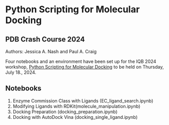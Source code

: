 # Python Scripting for Molecular Docking

## PDB Crash Course 2024

Authors: Jessica A. Nash and Paul A. Craig

Four notebooks and an environment have been set up for the IQB 2024 workshop, [Python Scripting for Molecular Docking](https://iqb.rutgers.edu/node/284) to be held on Thursday, July 18., 2024.

## Notebooks

1. Enzyme Commission Class with Ligands (EC_ligand_search.ipynb)
2. Modifying Ligands with RDKit(molecule_manipulation.ipynb)
3. Docking Preparation (docking_preparation.ipynb)
4. Docking with AutoDock Vina (docking_single_ligand.ipynb)